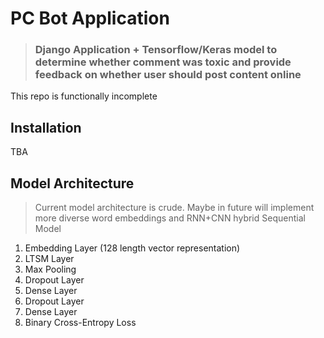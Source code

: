 # PC Bot Application
> ### Django Application + Tensorflow/Keras model to determine whether comment was toxic and provide feedback on whether user should post content online
This repo is functionally incomplete

## Installation
TBA

## Model Architecture
> Current model architecture is crude. Maybe in future will implement more diverse word embeddings and RNN+CNN hybrid
Sequential Model
1. Embedding Layer (128 length vector representation)
2. LTSM Layer
3. Max Pooling
5. Dropout Layer
6. Dense Layer
7. Dropout Layer
8. Dense Layer
9. Binary Cross-Entropy Loss
